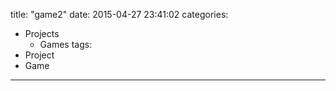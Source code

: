 title: "game2"
date: 2015-04-27 23:41:02
categories:
- Projects
    - Games
tags:
- Project
- Game
---
